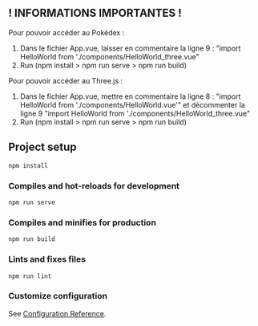 ## ! INFORMATIONS IMPORTANTES !

Pour pouvoir accéder au Pokédex : 
1. Dans le fichier App.vue, laisser en commentaire la ligne 9 : "import HelloWorld from './components/HelloWorld_three.vue"
2. Run (npm install > npm run serve > npm run build)

Pour pouvoir accéder au Three.js : 
1. Dans le fichier App.vue, mettre en commentaire la ligne 8 : "import HelloWorld from './components/HelloWorld.vue'" et décommenter la ligne 9 "import HelloWorld from './components/HelloWorld_three.vue"
2. Run (npm install > npm run serve > npm run build)

## Project setup
```
npm install
```

### Compiles and hot-reloads for development
```
npm run serve
```

### Compiles and minifies for production
```
npm run build
```

### Lints and fixes files
```
npm run lint
```

### Customize configuration
See [Configuration Reference](https://cli.vuejs.org/config/).

